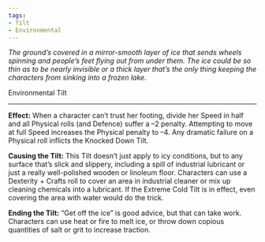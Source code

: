 ```yaml
---
tags:
- Tilt
- Environmental
---
```


_The ground’s covered in a mirror-smooth layer of ice that sends wheels spinning and people’s feet flying out from under them. The ice could be so thin as to be nearly invisible or a thick layer that’s the only thing keeping the characters from sinking into a frozen lake._

Environmental Tilt

---

**Effect:** When a character can’t trust her footing, divide her Speed in half and all Physical rolls (and Defence) suffer a –2 penalty. Attempting to move at full Speed increases the Physical penalty to –4. Any dramatic failure on a Physical roll inflicts the Knocked Down Tilt.

**Causing the Tilt:** This Tilt doesn’t just apply to icy conditions, but to any surface that’s slick and slippery, including a spill of industrial lubricant or just a really well-polished wooden or linoleum floor. Characters can use a Dexterity + Crafts roll to cover an area in industrial cleaner or mix up cleaning chemicals into a lubricant. If the Extreme Cold Tilt is in effect, even covering the area with water would do the trick.

**Ending the Tilt:** “Get off the ice” is good advice, but that can take work. Characters can use heat or fire to melt ice, or throw down copious quantities of salt or grit to increase traction.